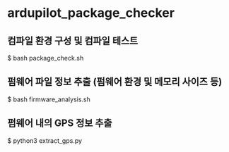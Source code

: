 # ardupilot_package_checker
## 컴파일 환경 구성 및 컴파일 테스트 <br>
$ bash package_check.sh  <br>
## 펌웨어 파일 정보 추출 (펌웨어 환경 및 메모리 사이즈 등) <br>
$ bash firmware_analysis.sh <br>
## 펌웨어 내의 GPS 정보 추출 <br>
$ python3 extract_gps.py <br>
